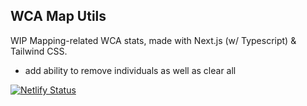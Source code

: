 ## WCA Map Utils

WIP Mapping-related WCA stats, made with Next.js (w/ Typescript) & Tailwind CSS.

- add ability to remove individuals as well as clear all

[![Netlify Status](https://api.netlify.com/api/v1/badges/5ad9cb8c-0059-408a-b748-0a4d78e22776/deploy-status)](https://app.netlify.com/sites/wcamappingunofficial/deploys)
